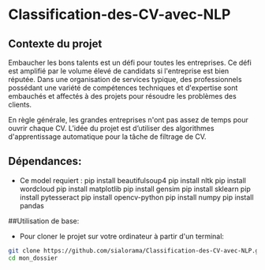 # Classification-des-CV-avec-NLP

## Contexte du projet
Embaucher les bons talents est un défi pour toutes les entreprises. Ce défi est amplifié par le volume élevé de candidats si l'entreprise est bien réputée. Dans une organisation de services typique, des professionnels possédant une variété de compétences techniques et d'expertise sont embauchés et affectés à des projets pour résoudre les problèmes des clients.

En règle générale, les grandes entreprises n'ont pas assez de temps pour ouvrir chaque CV. L’idée du projet est d’utiliser des algorithmes d'apprentissage automatique pour la tâche de filtrage de CV.

## Dépendances:
* Ce model requiert :
  pip install beautifulsoup4
  pip install nltk
  pip install wordcloud
  pip install matplotlib
  pip install gensim
  pip install sklearn
  pip install pytesseract
  pip install opencv-python
  pip install numpy
  pip install pandas

##Utilisation de base:

* Pour cloner le projet sur votre ordinateur à partir d'un terminal:
```bash
git clone https://github.com/sialorama/Classification-des-CV-avec-NLP.git
cd mon_dossier
```
